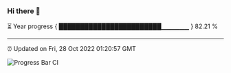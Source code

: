 ### Hi there 👋

⏳ Year progress { ████████████████████████▁▁▁▁▁▁ } 82.21 %

---

⏰ Updated on Fri, 28 Oct 2022 01:20:57 GMT

![Progress Bar CI](https://github.com/liununu/liununu/workflows/Progress%20Bar%20CI/badge.svg)
